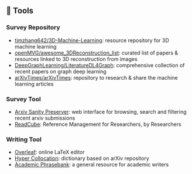 ## 🔨 Tools
### Survey Repository
- [timzhang642/3D-Machine-Learning](https://github.com/timzhang642/3D-Machine-Learning): resource repository for 3D machine learning
- [openMVG/awesome_3DReconstruction_list](https://github.com/openMVG/awesome_3DReconstruction_list): curated list of papers & resources linked to 3D reconstruction from images
- [DeepGraphLearning/LiteratureDL4Graph](https://github.com/DeepGraphLearning/LiteratureDL4Graph): comprehensive collection of recent papers on graph deep learning
- [arXivTimes/arXivTimes](https://github.com/arXivTimes/arXivTimes): repository to research & share the machine learning articles

### Survey Tool
- [Arxiv Sanity Preserver](http://www.arxiv-sanity.com/): web interface for browsing, search and filtering recent arxiv submissions
- [ReadCube](https://www.readcube.com/home): Reference Management for Researchers, by Researchers

### Writing Tool
- [Overleaf](https://www.overleaf.com/): online LaTeX editor
- [Hyper Collocation](https://hypcol.marutank.net/ja/): dictionary based on arXiv repository
- [Academic Phrasebank](http://www.phrasebank.manchester.ac.uk/): a general resource for academic writers
